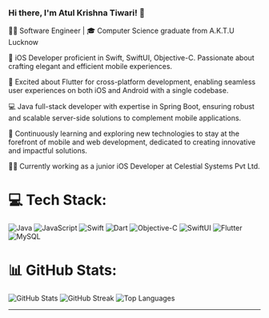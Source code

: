 ### Hi there, I'm Atul Krishna Tiwari! 👋

👨‍💻 Software Engineer | 🎓 Computer Science graduate from A.K.T.U Lucknow

📱 iOS Developer proficient in Swift, SwiftUI, Objective-C. Passionate about crafting elegant and efficient mobile experiences.

📱 Excited about Flutter for cross-platform development, enabling seamless user experiences on both iOS and Android with a single codebase.

💻 Java full-stack developer with expertise in Spring Boot, ensuring robust and scalable server-side solutions to complement mobile applications.

🚀 Continuously learning and exploring new technologies to stay at the forefront of mobile and web development, dedicated to creating innovative and impactful solutions.

👨‍💼 Currently working as a junior iOS Developer at Celestial Systems Pvt Ltd.

# 💻 Tech Stack:
![Java](https://img.shields.io/badge/java-%23ED8B00.svg?style=flat-square&logo=openjdk&logoColor=white) ![JavaScript](https://img.shields.io/badge/javascript-%23323330.svg?style=flat-square&logo=javascript&logoColor=%23F7DF1E) ![Swift](https://img.shields.io/badge/swift-F54A2A?style=flat-square&logo=swift&logoColor=white) ![Dart](https://img.shields.io/badge/dart-%230175C2.svg?style=flat-square&logo=dart&logoColor=white) ![Objective-C](https://img.shields.io/badge/OBJECTIVE--C-%233A95E3.svg?style=flat-square&logo=apple&logoColor=white) ![SwiftUI](https://img.shields.io/badge/SwiftUI-008DE4?style=flat-square&logo=swift&logoColor=white) ![Flutter](https://img.shields.io/badge/Flutter-%2302569B.svg?style=flat-square&logo=Flutter&logoColor=white) ![MySQL](https://img.shields.io/badge/mysql-%2300000f.svg?style=flat-square&logo=mysql&logoColor=white)

# 📊 GitHub Stats:
![GitHub Stats](https://github-readme-stats.vercel.app/api?username=Atulkrishnaa&theme=dark&hide_border=false&include_all_commits=false&count_private=false)
![GitHub Streak](https://github-readme-streak-stats.herokuapp.com/?user=Atulkrishnaa&theme=dark&hide_border=false)
![Top Languages](https://github-readme-stats.vercel.app/api/top-langs/?username=Atulkrishnaa&theme=dark&hide_border=false&include_all_commits=false&count_private=false&layout=compact)

---
